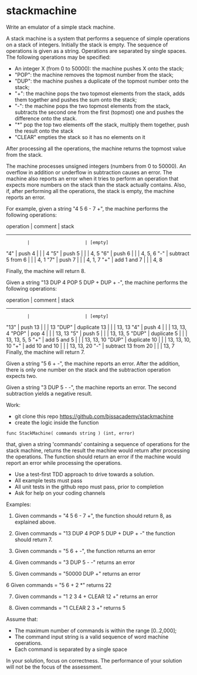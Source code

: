 # stackmachine

Write an emulator of a simple stack machine.

A stack machine is a system that performs a sequence of simple operations on a stack of integers. Initially the stack is empty. The sequence of operations is given as a string. Operations are separated by single spaces. The following operations may be specified:

- An integer X (from 0 to 50000): the machine pushes X onto the stack;
- "POP": the machine removes the topmost number from the stack;
- "DUP": the machine pushes a duplicate of the topmost number onto the stack;
- "+": the machine pops the two topmost elements from the stack, adds them together and pushes the sum onto the stack;
- "-": the machine pops the two topmost elements from the stack, subtracts the second one from the first (topmost) one and pushes the difference onto the stack.
- "\*" pop the top two elements off the stack, multiply them together, push the result onto the stack
- "CLEAR" empties the stack so it has no elements on it

After processing all the operations, the machine returns the topmost value from the stack.

The machine processes unsigned integers (numbers from 0 to 50000). An overflow in addition or underflow in subtraction causes an error. The machine also reports an error when it tries to perform an operation that expects more numbers on the stack than the stack actually contains. Also, if, after performing all the operations, the stack is empty, the machine reports an error.

For example, given a string "4 5 6 - 7 +", the machine performs the following operations:

operation | comment | stack

---

            |                     | [empty]

"4" | push 4 |
| | 4
"5" | push 5 |
| | 4, 5
"6" | push 6 |
| | 4, 5, 6
"-" | subtract 5 from 6 |
| | 4, 1
"7" | push 7 |
| | 4, 1, 7
"+" | add 1 and 7 |
| | 4, 8

Finally, the machine will return 8.

Given a string "13 DUP 4 POP 5 DUP + DUP + -", the machine performs the following operations:

operation | comment | stack

---

            |                     | [empty]

"13" | push 13 |
| | 13
"DUP" | duplicate 13 |
| | 13, 13
"4" | push 4 |
| | 13, 13, 4
"POP" | pop 4 |
| | 13, 13
"5" | push 5 |
| | 13, 13, 5
"DUP" | duplicate 5 |
| | 13, 13, 5, 5
"+" | add 5 and 5 |
| | 13, 13, 10
"DUP" | duplicate 10 |
| | 13, 13, 10, 10
"+" | add 10 and 10 |
| | 13, 13, 20
"-" | subtract 13 from 20 |
| | 13, 7
Finally, the machine will return 7.

Given a string "5 6 + -", the machine reports an error. After the addition, there is only one number on the stack and the subtraction operation expects two.

Given a string "3 DUP 5 - -", the machine reports an error. The second subtraction yields a negative result.

Work:

- git clone this repo https://github.com/bjssacademy/stackmachine
- create the logic inside the function

`func StackMachine( commands string ) (int, error)`

that, given a string 'commands' containing a sequence of operations for the stack machine, returns the result the machine would return after processing the operations. The function should return an error if the machine would report an error while processing the operations.

- Use a test-first TDD approach to drive towards a solution.
- All example tests must pass
- All unit tests in the github repo must pass, prior to completion
- Ask for help on your coding channels

Examples:

1. Given commands = "4 5 6 - 7 +", the function should return 8, as explained above.

2. Given commands = "13 DUP 4 POP 5 DUP + DUP + -" the function should return 7.

3. Given commands = "5 6 + -", the function returns an error

4. Given commands = "3 DUP 5 - -" returns an error

5. Given commands = "50000 DUP +" returns an error

6 Given commands = "5 6 + 2 \*" returns 22

7. Given commands = "1 2 3 4 + CLEAR 12 +" returns an error

8. Given commands = "1 CLEAR 2 3 +" returns 5

Assume that:

- The maximum number of commands is within the range [0..2,000];
- The command input string is a valid sequence of word machine operations.
- Each command is separated by a single space

In your solution, focus on correctness. The performance of your solution will not be the focus of the assessment.
